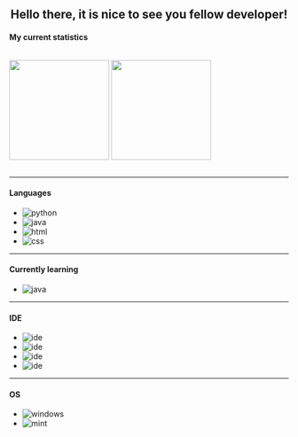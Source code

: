 <div align="center">
   <h2>Hello there, it is nice to see you fellow developer!</h2>
</div>

#### My current statistics
<p align="center" style="display:inline-block;">
    <img height="180em" src="https://github-readme-stats.vercel.app/api?username=cchhaarroonn&show_icons=true&theme=monokai&include_all_commits=true&count_private=true"/>
    <img height="180em" src="https://github-readme-stats.vercel.app/api/top-langs/?username=cchhaarroonn&show_icons=true&theme=monokai&include_all_commits=true&count_private=true"/>
</p>

---

#### Languages
- ![python](https://img.shields.io/badge/-Python-F50069?style=flat-square&logo=python)
- ![java](https://img.shields.io/badge/-Java-F50069?style=flat-square&logo=Java)
- ![html](https://img.shields.io/badge/-HTML-F50069?style=flat-square&logo=HTML5)
- ![css](https://img.shields.io/badge/-CSS-F50069?style=flat-square&logo=CSS3)

---

#### Currently learning
- ![java](https://img.shields.io/badge/-Java-F50069?style=flat-square&logo=java)

---

#### IDE
- ![ide](https://img.shields.io/badge/-VS_Code-F50069?style=flat-square&logo=visual-studio-code)
- ![ide](https://img.shields.io/badge/-Sublime_Text-F50069?style=flat-square&logo=sublime-text)
- ![ide](https://img.shields.io/badge/-IntelliJ_IDEA-F50069?style=flat-square&logo=IntellijIdea)
- ![ide](https://img.shields.io/badge/-Eclipse-F50069?style=flat-square&logo=Eclipse)
---

#### OS
- ![windows](https://img.shields.io/badge/-Windows-F50069?style=flat-square&logo=windows)
- ![mint](https://img.shields.io/badge/-Mint-F50069?style=flat-square&logo=debian)

